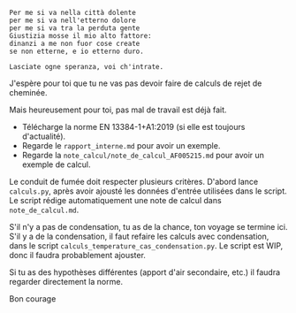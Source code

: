 ```
Per me si va nella città dolente
per me si va nell'etterno dolore
per me si va tra la perduta gente
Giustizia mosse il mio alto fattore:
dinanzi a me non fuor cose create
se non etterne, e io etterno duro.

Lasciate ogne speranza, voi ch'intrate.
```

J'espère pour toi que tu ne vas pas devoir faire de calculs de rejet de cheminée.

Mais heureusement pour toi, pas mal de travail est déjà fait.

- Télécharge la norme EN 13384-1+A1:2019 (si elle est toujours d'actualité).
- Regarde le `rapport_interne.md` pour avoir un exemple.
- Regarde la `note_calcul/note_de_calcul_AF005215.md` pour avoir un exemple de calcul.

Le conduit de fumée doit respecter plusieurs critères. D'abord lance `calculs.py`, après avoir ajousté les données d'entrée utilisées dans le script.
Le script rédige automatiquement une note de calcul dans `note_de_calcul.md`.

S'il n'y a pas de condensation, tu as de la chance, ton voyage se termine ici.
S'il y a de la condensation, il faut refaire les calculs avec condensation, dans le script `calculs_temperature_cas_condensation.py`. Le script est WIP, donc il faudra probablement ajouster.

Si tu as des hypothèses différentes (apport d'air secondaire, etc.) il faudra regarder directement la norme.

Bon courage